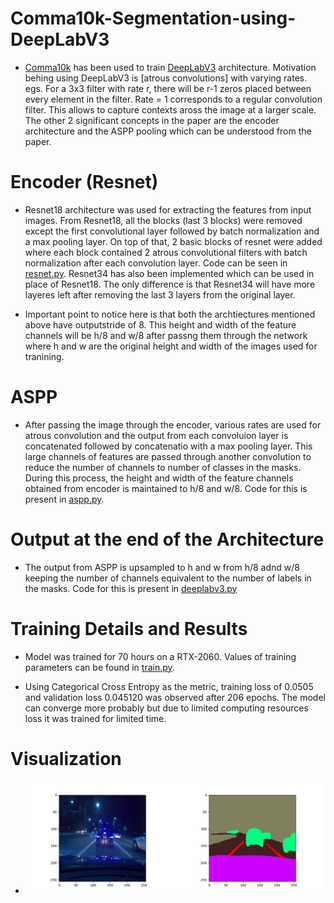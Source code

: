 # Comma10k-Segmentation-using-DeepLabV3

- [Comma10k](https://github.com/commaai/comma10k) has been used to train [DeepLabV3](https://arxiv.org/abs/1706.05587) architecture. Motivation behing using DeepLabV3 is [atrous convolutions] with varying rates. egs. For a 3x3 filter with rate r, there will be r-1 zeros placed between every element in the filter. Rate = 1 corresponds to a regular convolution filter. This allows to capture contexts aross the image at a larger scale. The other 2 significant concepts in the paper are the encoder architecture and the ASPP pooling which can be understood from the paper.

# Encoder (Resnet)

- Resnet18 architecture was used for extracting the features from input images. From Resnet18, all the blocks (last 3 blocks) were removed except the first convolutional layer followed by batch normalization and a max pooling layer. On top of that, 2 basic blocks of resnet were added where each block contained  2 atrous convolutional filters with batch normalization after each convolution layer. Code can be seen in [resnet.py](https://github.com/Msarang7/Comma10k-Segmentation-using-DeepLabV3/blob/main/resnet.py). Resnet34 has also been implemented which can be used in place of Resnet18. The only difference is that Resnet34 will have more layeres left after removing the last 3 layers from the original layer.

- Important point to notice here is that both the archtiectures mentioned above have outputstride of 8. This height and width of the feature channels will be h/8 and w/8 after passng them through the network where h and w are the original height and width of the images used for tranining.

# ASPP

- After passing the image through the encoder, various rates are used for atrous convolution and the output from each convoluion layer is concatenated followed by concatenatio with a max pooling layer. This large channels of features are passed through another convolution to reduce the number of channels to number of classes in the masks. During this process, the height and width of the feature channels obtained from encoder is maintained to h/8 and w/8. Code for this is present in [aspp.py](https://github.com/Msarang7/Comma10k-Segmentation-using-DeepLabV3/blob/main/aspp.py).

# Output at the end of the Architecture

- The output from ASPP is upsampled to h and w from h/8 adnd w/8 keeping the number of channels equivalent to the number of labels in the masks. Code for this is present in [deeplabv3.py](https://github.com/Msarang7/Comma10k-Segmentation-using-DeepLabV3/blob/main/deeplabv3.py)


# Training Details and Results

- Model was trained for 70 hours on a RTX-2060. Values of training parameters can be found in [train.py](https://github.com/Msarang7/Comma10k-Segmentation-using-DeepLabV3/blob/main/train.py).

- Using Categorical Cross Entropy as the metric, training loss of 0.0505 and validation loss  0.045120 was observed after 206 epochs. The model can converge more probably but due to limited computing resources loss it was trained for limited time.


# Visualization

- ![temp](https://github.com/Msarang7/Comma10k-Segmentation-using-DeepLabV3/blob/main/segmented%20results/1.jpg)
















